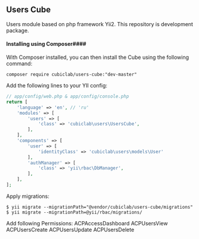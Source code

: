 ## Users Cube ##

Users module based on php framework Yii2.
This repository is development package.

#### Installing using Composer####

With Composer installed, you can then install the Cube using the following command:

    composer require cubiclab/users-cube:"dev-master"

Add the following lines to your YII config:
```php
// app/config/web.php & app/config/console.php
return [
    'language' => 'en', // 'ru'
    'modules' => [
        'users' => [
            'class' => 'cubiclab\users\UsersCube',
        ],
    ],
    'components' => [
        'user' => [
            'identityClass' => 'cubiclab\users\models\User'
        ],
        'authManager' => [
            'class' => 'yii\rbac\DbManager',
        ],
    ],
];
```

Apply migrations:

    $ yii migrate --migrationPath="@vendor/cubiclab/users-cube/migrations"
    $ yii migrate --migrationPath=@yii/rbac/migrations/

Add following Permissions:
ACPAccessDashboard
ACPUsersView
ACPUsersCreate
ACPUsersUpdate
ACPUsersDelete